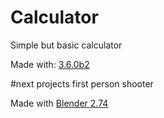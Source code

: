 # Calculator
Simple but basic calculator

Made with:
<a href="https://www.python.org/downloads/windows/"> 3.6.0b2 </a>

#next projects
first person shooter

Made with
<a href="https://www.blender.org/"> Blender 2.74 </a>
